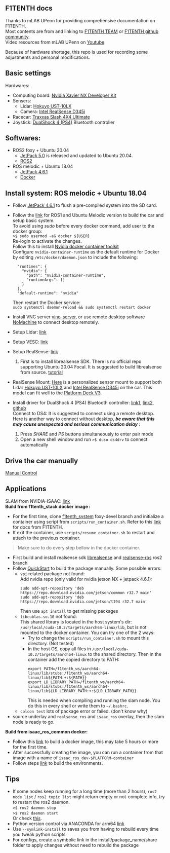 F1TENTH docs
---
Thanks to mLAB UPenn for providing comprehensive documentation on F1TENTH.  
Most contents are from and linking to [F1TENTH TEAM](https://f1tenth.org/about.html) or 
[F1TENTH github community](https://github.com/f1tenth).  
Video resources from mLAB UPenn on [Youtube](https://www.youtube.com/user/RealTimemLAB).

Because of hardware shortage, this repo is used for recording some adjustments and personal modifications. 

Basic settings
--------
Hardwares:
- Computing board: [Nvidia Xavier NX Developer Kit](https://developer.nvidia.com/embedded/jetson-xavier-nx-devkit)
- Sensers:
  - Lidar: [Hokuyo UST-10LX](https://hokuyo-usa.com/products/lidar-obstacle-detection/ust-10lx)
  - Camera: [Intel RealSense D345i](https://www.intelrealsense.com/depth-camera-d435i/)
- Racecar: [Traxxas Slash 4X4 Ultimate](https://traxxas.com/products/models/electric/slash-4x4-ultimate)
- Joystick: [DualShock 4 (PS4)](https://www.playstation.com/en-us/accessories/dualshock-4-wireless-controller/) Bluetooth controller

Softwares:
---
- ROS2 foxy + Ubuntu 20.04
  - [JetPack 5.0](https://developer.nvidia.com/jetpack-sdk-50dp) is released and updated to Ubuntu 20.04.
  - [ROS2](https://docs.ros.org/en/foxy/index.html)
- ROS melodic + Ubuntu 18.04
  - [JetPack 4.6.1](https://developer.nvidia.com/embedded/jetpack)
  - [Docker](https://docs.docker.com/)

Install system: ROS melodic + Ubuntu 18.04
--------
- Follow [JetPack 4.6.1](https://developer.nvidia.com/jetpack-sdk-461)
to flush a pre-compiled system into the SD card.

- Follow the [link](https://f1tenth.org/build.html) for ROS1 and Ubuntu Melodic version to build the car and setup basic system.  
To avoid using _sudo_ before every docker command, add user to the docker group:  
```>$ sudo usermod -aG docker ${USER}```  
Re-login to activate the changes.  
Follow this to install [Nvidia docker container toolkit](https://docs.nvidia.com/datacenter/cloud-native/container-toolkit/install-guide.html#docker)    
Configure `nvidia-container-runtime` as the default runtime for Docker by editing `/etc/docker/daemon.json` to include the following:  
  ```
    "runtimes": {
      "nvidia": {
        "path": "nvidia-container-runtime",
        "runtimeArgs": []
      }
    },
    "default-runtime": "nvidia"
  ```  
  Then restart the Docker service:  
`sudo systemctl daemon-reload && sudo systemctl restart docker`

- Install VNC server [vino-server](https://developer.nvidia.com/embedded/learn/tutorials/vnc-setup),
or use remote desktop software [NoMachine](https://f1tenth.readthedocs.io/en/foxy_test/getting_started/software_setup/software_combine.html#using-a-remote-desktop)
to connect desktop remotely. 

- Setup Lidar: [link](https://github.com/f1tenth/f1tenth_doc/blob/stable/getting_started/firmware/firmware_hokuyo10.rst)

- Setup VESC: [link](https://f1tenth.readthedocs.io/en/foxy_test/getting_started/firmware/drive_workspace.html#udev-rules-setup)

- Setup RealSense: [link](https://github.com/IntelRealSense/realsense-ros)  
  1. First is to install librealsense SDK. There is no official repo supporting Ubuntu 20.04 Focal. It is suggested to
  build librealsense from source. [tutorial](https://robots.uc3m.es/installation-guides/install-realsense2.html#install-realsense2-from-sources-ubuntu-1404-trusty-and-2004-bionic)
- RealSense Mount: 
  [Here](/SensorMount) is a personalized sensor mount to support both Lidar [Hokuyo UST-10LX](https://hokuyo-usa.com/products/lidar-obstacle-detection/ust-10lx)
  and [Intel RealSense D345i](https://www.intelrealsense.com/depth-camera-d435i/) on the car. This model can fit well to the
  [Platform Deck V3](https://drive.google.com/drive/u/1/folders/1m6JuSgbCYWefAvTAbb9SPebGBG61cLQo). 

- Install driver for DualShock 4 (PS4) Bluetooth controller: [link1](http://wiki.ros.org/ds4_driver), [link2](http://willshw.me/2018/12/24/connect-ps4-joystick.html),
[github](https://github.com/naoki-mizuno/ds4_driver)  
Connect to DS4: It is suggested to connect using a remote desktop.   
Here is another way to connect without desktop, ***be aware that this may cause unexpected and serious communication delay*** :
  1. Press *SHARE* and *PS* buttons simultaneously to enter pair mode
  2. Open a new shell window and run `>$ duso ds4drv` to connect automatically 

Drive the car manually
---
[Manual Control](https://f1tenth.readthedocs.io/en/foxy_test/getting_started/driving/drive_manual.html)


Applications
---
SLAM from NVIDIA-ISAAC: [link](https://github.com/NVIDIA-ISAAC-ROS/isaac_ros_visual_slam)  
**Build from f1tenth_stack docker image :**
- For the first time, clone [f1tenth_system](https://github.com/f1tenth/f1tenth_system/tree/foxy-devel) foxy-devel branch and initialize a container
  using script from `scripts/run_container.sh`. Refer to this [link](https://f1tenth.readthedocs.io/en/foxy_test/getting_started/firmware/drive_workspace_docker.html#) for docs from F1TENTH.
- If exit the container, use `scripts/resume_container.sh` to restart and attach to the previous container.   
> Make sure to do every step bellow in the docker container. <a name="tag_run_in_docker_container"></a>
- First build and install realsense sdk [librealsense](https://github.com/IntelRealSense/librealsense) and [realsense-ros](https://github.com/IntelRealSense/realsense-ros/tree/ros2-beta) ros2 branch
- Follow [QuickStart](https://github.com/NVIDIA-ISAAC-ROS/isaac_ros_visual_slam#quickstart) to build the package manually. Some possible errors:
  - `vpi` related package not found:  
    Add nvidia repo (only valid for nvidia jetson NX + jetpack 4.6.1):  
    ```
    sudo add-apt-repository 'deb https://repo.download.nvidia.com/jetson/common r32.7 main'
    sudo add-apt-repository 'deb https://repo.download.nvidia.com/jetson/t194 r32.7 main'
    ```
    Then use `apt install` to get missing packages
  - `libcublas.so.10` not found:  
    This shared library is located in the host system's dir: `/usr/local/cuda-10.2/targets/aarch64-linux/lib`,
    but is not mounted to the docker container. You can try one of the 2 ways:
    - Try to change the `scripts/run_container.sh` to mount this directory. (Not tested)  
    - In the host OS, copy all files in `/usr/local/cuda-10.2/targets/aarch64-linux` to the shared directory. Then in the
      container add the copied directory to PATH:
      ```
      export PATH=/f1tenth_ws/aarch64-linux/lib/stubs:/f1tenth_ws/aarch64-linux/lib${PATH:+:${PATH}}
      export LD_LIBRARY_PATH=/f1tenth_ws/aarch64-linux/lib/stubs:/f1tenth_ws/aarch64-linux/lib${LD_LIBRARY_PATH:+:${LD_LIBRARY_PATH}}
      ```
      This is needed when compiling and running the slam node. You do this in every shell or write them to `~/.bashrc`.
  - `colcon test` lots of package error or failed. (don't know why)
- source underlay and `realsense_ros` and `isaac_ros` overlay, then the slam node is ready to go.  

**Build from isaac_ros_common docker:**
- Follow this [link](https://github.com/NVIDIA-ISAAC-ROS/isaac_ros_common/tree/main/scripts) to build a docker image,
  this may take 5 hours or more for the first time.
- After successfully creating the image, you can run a container from that image with a name of `isaac_ros_dev-$PLATFORM-container`
- Follow steps [link](#tag_run_in_docker_container) to build the environments.

Tips
---
- If some nodes keep running for a long time (more than 2 hours), `ros2 node list` / `ros2 topic list` might return
  empty or not-complete info, try to restart the ros2 daemon.   
  `>$ ros2 daemon stop`  
  `>$ ros2 daemon start`  
  Or check [this](https://fast-dds.docs.eprosima.com/en/latest/fastdds/ros2/discovery_server/ros2_discovery_server.html#ros-2-introspection).
- Python version control via ANACONDA for arm64 [link](https://docs.anaconda.com/anaconda/install/graviton2/)
- Use `--symlink-install` to saves you from having to rebuild every time you tweak python scripts
- For configs, create a symbolic link in the install/package_name/share folder to apply changes without need to rebuild the package 